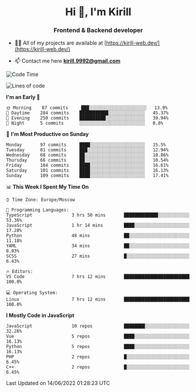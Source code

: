 <h1 align="center">Hi 👋, I'm Kirill</h1>
<h3 align="center">Frontend & Backend developer</h3>

- 👨‍💻 All of my projects are available at [https://kirill-web.dev/](https://kirill-web.dev/)

- 📫 Contact me here **kirill.9992@gmail.com**











<!--START_SECTION:waka-->
![Code Time](http://img.shields.io/badge/Code%20Time-0%20secs-blue)

![Lines of code](https://img.shields.io/badge/From%20Hello%20World%20I%27ve%20Written-477%20Thousand%20lines%20of%20code-blue)

**I'm an Early 🐤** 

```text
🌞 Morning    87 commits     ███░░░░░░░░░░░░░░░░░░░░░░   13.9% 
🌆 Daytime    284 commits    ███████████░░░░░░░░░░░░░░   45.37% 
🌃 Evening    250 commits    ██████████░░░░░░░░░░░░░░░   39.94% 
🌙 Night      5 commits      ░░░░░░░░░░░░░░░░░░░░░░░░░   0.8%

```
📅 **I'm Most Productive on Sunday** 

```text
Monday       97 commits     ████░░░░░░░░░░░░░░░░░░░░░   15.5% 
Tuesday      81 commits     ███░░░░░░░░░░░░░░░░░░░░░░   12.94% 
Wednesday    68 commits     ██░░░░░░░░░░░░░░░░░░░░░░░   10.86% 
Thursday     66 commits     ██░░░░░░░░░░░░░░░░░░░░░░░   10.54% 
Friday       104 commits    ████░░░░░░░░░░░░░░░░░░░░░   16.61% 
Saturday     101 commits    ████░░░░░░░░░░░░░░░░░░░░░   16.13% 
Sunday       109 commits    ████░░░░░░░░░░░░░░░░░░░░░   17.41%

```


📊 **This Week I Spent My Time On** 

```text
⌚︎ Time Zone: Europe/Moscow

💬 Programming Languages: 
TypeScript               3 hrs 50 mins       █████████████░░░░░░░░░░░░   53.36% 
JavaScript               1 hr 14 mins        ████░░░░░░░░░░░░░░░░░░░░░   17.28% 
Python                   48 mins             ██░░░░░░░░░░░░░░░░░░░░░░░   11.18% 
YAML                     34 mins             ██░░░░░░░░░░░░░░░░░░░░░░░   8.03% 
SCSS                     27 mins             █░░░░░░░░░░░░░░░░░░░░░░░░   6.43%

🔥 Editors: 
VS Code                  7 hrs 12 mins       █████████████████████████   100.0%

💻 Operating System: 
Linux                    7 hrs 12 mins       █████████████████████████   100.0%

```

**I Mostly Code in JavaScript** 

```text
JavaScript               10 repos            ████████░░░░░░░░░░░░░░░░░   32.26% 
Vue                      5 repos             ████░░░░░░░░░░░░░░░░░░░░░   16.13% 
Python                   5 repos             ████░░░░░░░░░░░░░░░░░░░░░   16.13% 
PHP                      2 repos             █░░░░░░░░░░░░░░░░░░░░░░░░   6.45% 
C++                      2 repos             █░░░░░░░░░░░░░░░░░░░░░░░░   6.45%

```



 Last Updated on 14/06/2022 01:28:23 UTC
<!--END_SECTION:waka-->
